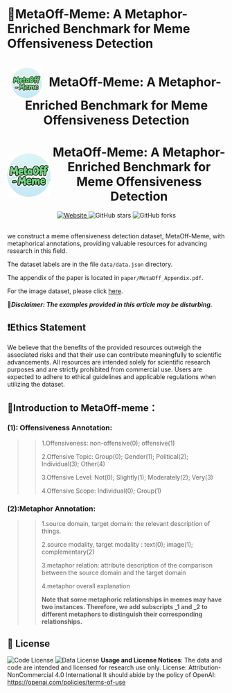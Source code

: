 # 🌈MetaOff-Meme: A Metaphor-Enriched Benchmark for Meme Offensiveness Detection

<div align="center">
    <h1 align="center">
        <img src="assets/logo.png" alt="Logo" width="70" style="vertical-align: middle; margin-right: 10px;">
        MetaOff-Meme: A Metaphor-Enriched Benchmark for Meme Offensiveness Detection
    </h1>
    <h1 style="display: flex; align-items: center;">
        <img src="assets/logo.png" alt="logo" style="height: 100px; margin-right: 5px; margin-top: 5px;">
        <span style="margin-left: 0px;">
            MetaOff-Meme: A Metaphor-Enriched Benchmark for Meme Offensiveness Detection
        </span>
    </h1>
    <a href="https://meizhiyuan88666.github.io/MetaOff-Meme.github.io/" target="_blank">
      <img alt="Website" src="https://img.shields.io/badge/🌎Website-MetaOff-Meme-blue.svg" height="25"/>
    </a>
    <a>
        <img src="https://img.shields.io/github/stars/MeiZhiyuan88666/MateOff_Meme?style=flat&logo=github" alt="GitHub stars" height="25"/>
    </a>
    <a>
        <img src="https://img.shields.io/github/forks/MeiZhiyuan88666/MateOff_Meme?style=flat&logo=github" alt="GitHub forks" height="25"/>
    </a>



</div><br>


we construct a meme offensiveness detection dataset, MetaOff-Meme, with metaphorical annotations, providing valuable resources for advancing research in this field.

The dataset labels are in the file `data/data.json` directory.

The appendix of the paper is located in `paper/MetaOff_Appendix.pdf`.

For the image dataset, please click [here](https://drive.google.com/file/d/1R4pAiawNSOJnPBPe9_BSnJJlWc1O_gy2/view?usp=sharing).

🚨***Disclaimer: The examples provided in this article may be disturbing.***

## ❗Ethics Statement

We believe that the benefits of the provided resources outweigh the associated risks and that their use can contribute meaningfully to scientific advancements.  All resources are intended solely for scientific research purposes and are strictly prohibited from commercial use.  Users are expected to adhere to ethical guidelines and applicable regulations when utilizing the dataset.

## 🌟Introduction to MetaOff-meme：

### (1): Offensiveness Annotation:

> > 1.Offensiveness:	non-offensive(0);	offensive(1)
> >
> > 2.Offensive Topic:	Group(0);	Gender(1);	Political(2);	Individual(3);	Other(4)
> >
> > 3.Offensive Level:	Not(0);	Slightly(1);	Moderately(2);	Very(3)	
> >
> > 4.Offensive Scope:	Individual(0);	Group(1)

### (2):Metaphor Annotation: 

> > 1.source domain, target domain: 	the relevant description of things.
> >
> > 2.source modality, target modality : text(0);	image(1);	complementary(2)
> >
> > 3.metaphor relation: 	attribute description of the comparison between the source domain and the target domain
> >
> > 4.metaphor overall explanation
> >
> > **Note that some metaphoric relationships in memes may have two instances. Therefore, we add subscripts _1 and _2 to different metaphors to distinguish their corresponding relationships.**

## 📄 License

![Code License](https://img.shields.io/badge/Code%20License-Apache_2.0-green.svg) ![Data License](https://img.shields.io/badge/Data%20License-CC%20By%20NC%204.0-red.svg) **Usage and License Notices**: The data and code are intended and licensed for research use only.
License: Attribution-NonCommercial 4.0 International It should abide by the policy of OpenAI: https://openai.com/policies/terms-of-use
